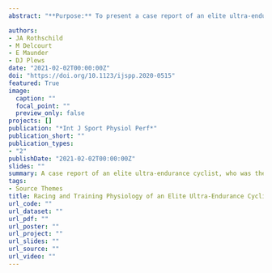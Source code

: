 ```yaml
---
abstract: "**Purpose:** To present a case report of an elite ultra-endurance cyclist, who was the winner and course record holder of 2 distinct races within a 4-month span: a 24-hour solo cycling race and a 2-man team multiday race (Race Across America). **Methods:** The athlete’s raw data (cycling power, heart rate [HR], speed, and distance) were obtained and analyzed for 2 ultra-endurance races and 11 weeks of training in between. **Results:** For the 24-hour race, the athlete completed 861.6 km (average speed 35.9 km·h−1, average power 210 W [2.8 W·kg−1], average HR 121 beats per minute) with a 37% decrease in power and a 22% decrease in HR throughout the race. During the 11 weeks between the 24-hour race and Race Across America, training intensity distribution (Zone 1/2/3) based on HR was 51%/39%/10%. For the Race Across America, total team time to complete the 4939-km race was 6 days, 10 hours, 39 minutes, at an average speed of 31.9 km·h−1. Of this, the athlete featured in this case study rode 75.2 hours, completing 2532 km (average speed 33.7 km·h−1, average power 203 W [2.7 W·kg−1]), with a 12% decrease in power throughout the race. Power during daytime segments was greater than nighttime (212 [25] vs 189 [18] W, P < .001, η2p=.189). **Conclusions:** This case report highlights the performance requirements of elite ultra-endurance cycling. Although average power was similar when riding for 24 hours continuously and 75 hours intermittently over 6.5 days, there were large differences in pacing strategies and within-day power-output changes."

authors:
- JA Rothschild
- M Delcourt
- E Maunder
- DJ Plews
date: "2021-02-02T00:00:00Z"
doi: "https://doi.org/10.1123/ijspp.2020-0515"
featured: True
image:
  caption: ""
  focal_point: ""
  preview_only: false
projects: []
publication: "*Int J Sport Physiol Perf*"
publication_short: ""
publication_types:
- "2"
publishDate: "2021-02-02T00:00:00Z"
slides: ""
summary: A case report of an elite ultra-endurance cyclist, who was the winner and course record holder of 2 distinct races within a 4-month span - a 24-hour solo cycling race (Bike Sebring 24 h) and a 2-man team multiday race (RAAM). 
tags:
- Source Themes
title: Racing and Training Physiology of an Elite Ultra-Endurance Cyclist - Case Study of 2 Record-Setting Performances
url_code: ""
url_dataset: ""
url_pdf: ""
url_poster: ""
url_project: ""
url_slides: ""
url_source: "" 
url_video: ""
---
```


